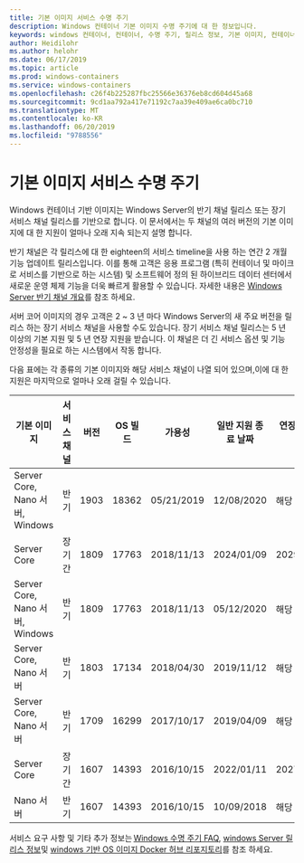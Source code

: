 ```yaml
---
title: 기본 이미지 서비스 수명 주기
description: Windows 컨테이너 기본 이미지 수명 주기에 대 한 정보입니다.
keywords: windows 컨테이너, 컨테이너, 수명 주기, 릴리스 정보, 기본 이미지, 컨테이너 기본 이미지
author: Heidilohr
ms.author: helohr
ms.date: 06/17/2019
ms.topic: article
ms.prod: windows-containers
ms.service: windows-containers
ms.openlocfilehash: c26f4b225287fbc25566e36376eb8cd604d45a68
ms.sourcegitcommit: 9cd1aa792a417e71192c7aa39e409ae6ca0bc710
ms.translationtype: MT
ms.contentlocale: ko-KR
ms.lasthandoff: 06/20/2019
ms.locfileid: "9788556"
---
```

# <a name="base-image-servicing-lifecycles"></a>기본 이미지 서비스 수명 주기

Windows 컨테이너 기반 이미지는 Windows Server의 반기 채널 릴리스 또는 장기 서비스 채널 릴리스를 기반으로 합니다. 이 문서에서는 두 채널의 여러 버전의 기본 이미지에 대 한 지원이 얼마나 오래 지속 되는지 설명 합니다.

반기 채널은 각 릴리스에 대 한 eighteen의 서비스 timeline을 사용 하는 연간 2 개월 기능 업데이트 릴리스입니다. 이를 통해 고객은 응용 프로그램 (특히 컨테이너 및 마이크로 서비스를 기반으로 하는 시스템) 및 소프트웨어 정의 된 하이브리드 데이터 센터에서 새로운 운영 체제 기능을 더욱 빠르게 활용할 수 있습니다. 자세한 내용은 [Windows Server 반기 채널 개요](https://docs.microsoft.com/windows-server/get-started/semi-annual-channel-overview)를 참조 하세요.

서버 코어 이미지의 경우 고객은 2 ~ 3 년 마다 Windows Server의 새 주요 버전을 릴리스 하는 장기 서비스 채널을 사용할 수도 있습니다. 장기 서비스 채널 릴리스는 5 년 이상의 기본 지원 및 5 년 연장 지원을 받습니다. 이 채널은 더 긴 서비스 옵션 및 기능 안정성을 필요로 하는 시스템에서 작동 합니다.

다음 표에는 각 종류의 기본 이미지와 해당 서비스 채널이 나열 되어 있으며,이에 대 한 지원은 마지막으로 얼마나 오래 걸릴 수 있습니다.

|기본 이미지                       |서비스 채널|버전|OS 빌드|가용성|일반 지원 종료 날짜|연장 지원 날짜|
|---------------------------------|-----------------|-------|--------|------------|---------------------------|---------------------|
|Server Core, Nano 서버, Windows|반기      |1903   |18362   |05/21/2019  |12/08/2020                 |해당 없음                  |
|Server Core                      |장기간        |1809   |17763   |2018/11/13  |2024/01/09                 |2029/01/09           |
|Server Core, Nano 서버, Windows|반기      |1809   |17763   |2018/11/13  |05/12/2020                 |해당 없음                  |
|Server Core, Nano 서버         |반기      |1803   |17134   |2018/04/30  |2019/11/12                 |해당 없음                  |
|Server Core, Nano 서버         |반기      |1709   |16299   |2017/10/17  |2019/04/09                 |해당 없음                  |
|Server Core                      |장기간        |1607   |14393   |2016/10/15  |2022/01/11                 |2027/01/11           |
|Nano 서버                      |반기      |1607   |14393   |2016/10/15  |10/09/2018                 |해당 없음                  |

서비스 요구 사항 및 기타 추가 정보는 [Windows 수명 주기 FAQ](https://support.microsoft.com/help/18581/lifecycle-faq-windows-products), [windows Server 릴리스 정보](https://docs.microsoft.com/en-us/windows-server/get-started/windows-server-release-info)및 [windows 기반 OS 이미지 Docker 허브 리포지토리](https://hub.docker.com/_/microsoft-windows-base-os-images)를 참조 하세요.
